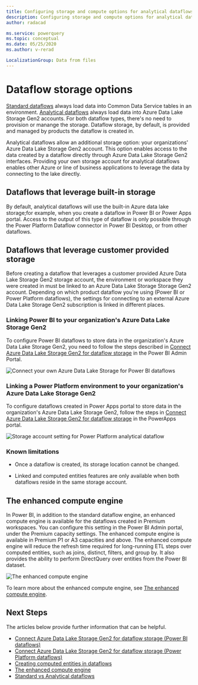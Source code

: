 ```yaml
---
title: Configuring storage and compute options for analytical dataflows
description: Configuring storage and compute options for analytical dataflows
author: radacad

ms.service: powerquery
ms.topic: conceptual
ms.date: 05/25/2020
ms.author: v-rerad

LocalizationGroup: Data from files
---
```


# Dataflow storage options

[Standard dataflows](understanding-differences-between-analytical-standard-dataflows.md) always load data into Common Data Service tables in an environment. [Analytical dataflows](understanding-differences-between-analytical-standard-dataflows.md) always load data into Azure Data Lake Storage Gen2 accounts. For both dataflow types, there's no need to provision or manange the storage. Dataflow storage, by default, is provided and managed by products the dataflow is created in.

Analytical dataflows allow an additional storage option: your organizations' Azure Data Lake Storage Gen2 account. This option enables access to the data created by a dataflow directly through Azure Data Lake Storage Gen2 interfaces. Providing your own storage account for analytical dataflows enables other Azure or line of business applications to leverage the data by connecting to the lake directly.

## Dataflows that leverage built-in storage

By default, analytical dataflows will use the built-in Azure data lake storage;for example, when you create a dataflow in Power BI or Power Apps portal. Access to the output of this type of dataflow is only possible through the Power Platform Dataflow connector in Power BI Desktop, or from other dataflows.

## Dataflows that leverage customer provided storage

Before creating a dataflow that leverages a customer provided Azure Data Lake Storage Gen2 storage account, the environment or workspace they were created in must be linked to an Azure Data Lake Storage Storage Gen2 account. Depending on which product dataflow you're using (Power BI or Power Platform dataflows), the settings for connecting to an external Azure Data Lake Storage Gen2 subscription is linked in different places.

### Linking Power BI to your organization's Azure Data Lake Storage Gen2

To configure Power BI dataflows to store data in the organization's Azure Data Lake Storage Gen2, you need to follow the steps described in [Connect Azure Data Lake Storage Gen2 for dataflow storage](https://docs.microsoft.com/power-bi/transform-model/service-dataflows-connect-azure-data-lake-storage-gen2) in the Power BI Admin Portal.

![Connect your own Azure Data Lake Storage for Power BI dataflows](https://docs.microsoft.com/power-bi/transform-model/media/service-dataflows-connect-azure-data-lake-storage-gen2/dataflows-connect-08b.png)

### Linking a Power Platform environment to your organization's Azure Data Lake Storage Gen2

To configure dataflows created in Power Apps portal to store data in the organization's Azure Data Lake Storage Gen2, follow the steps in [Connect Azure Data Lake Storage Gen2 for dataflow storage](https://docs.microsoft.com/powerapps/maker/common-data-service/connect-azure-data-lake-storage-for-dataflow) in the PowerApps portal.

![Storage account setting for Power Platform analytical dataflow](https://docs.microsoft.com/powerapps/maker/common-data-service/media/select-storage-account.png)

### Known limitations

* Once a dataflow is created, its storage location cannot be changed.

* Linked and computed entities features are only available when both dataflows reside in the same storage account.

## The enhanced compute engine

In Power BI, in addition to the standard dataflow engine, an enhanced compute engine is available for the dataflows created in Premium workspaces. You can configure this setting in the Power BI Admin portal, under the Premium capacity settings. The enhanced compute engine is available in Premium P1 or A3 capacities and above. The enhanced compute engine will reduce the refresh time required for long-running ETL steps over computed entities, such as joins, distinct, filters, and group by. It also provides the ability to perform DirectQuery over entities from the Power BI dataset.

![The enhanced compute engine](https://docs.microsoft.com/power-bi/transform-model/media/service-dataflows-enhanced-compute-engine/enhanced-compute-engine-01.png)

To learn more about the enhanced compute engine, see [The enhanced compute engine](https://docs.microsoft.com/power-bi/transform-model/service-dataflows-enhanced-compute-engine).

## Next Steps

The articles below provide further information that can be helpful.

- [Connect Azure Data Lake Storage Gen2 for dataflow storage (Power BI dataflows)](https://docs.microsoft.com/power-bi/service-dataflows-connect-azure-data-lake-storage-gen2
  )
- [Connect Azure Data Lake Storage Gen2 for dataflow storage (Power Platform dataflows)](https://docs.microsoft.com/powerapps/maker/common-data-service/connect-azure-data-lake-storage-for-dataflow)
- [Creating computed entities in dataflows](computed-entities.md)
- [The enhanced compute engine](https://docs.microsoft.com/power-bi/transform-model/service-dataflows-enhanced-compute-engine)
- [Standard vs Analytical dataflows](understanding-differences-between-analytical-standard-dataflows.md)
